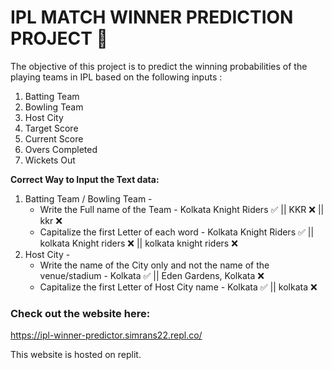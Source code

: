 # IPL MATCH WINNER PREDICTION PROJECT 🏏

The objective of this project is to predict the winning probabilities of the playing teams in IPL based on the following inputs :
1. Batting Team
2. Bowling Team
3. Host City
4. Target Score
5. Current Score
6. Overs Completed
7. Wickets Out

**Correct Way to Input the Text data:**
1. Batting Team / Bowling Team - 
    * Write the Full name of the Team - Kolkata Knight Riders :white_check_mark:  ||  KKR :x:  ||  kkr :x:
    * Capitalize the first Letter of each word - Kolkata Knight Riders :white_check_mark:  ||  kolkata Knight riders :x:  ||  kolkata knight riders :x:
2. Host City - 
    * Write the name of the City only and not the name of the venue/stadium - Kolkata :white_check_mark:  ||  Eden Gardens, Kolkata :x:
    * Capitalize the first Letter of Host City name - Kolkata :white_check_mark:  ||  kolkata :x:

### Check out the website here:

https://ipl-winner-predictor.simrans22.repl.co/

This website is hosted on replit.
